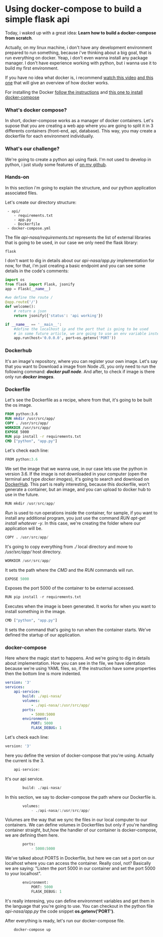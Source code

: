 # Using docker-compose to build a simple flask api

Today, i waked up with a great idea: **Learn how to build a docker-compose from scratch**.

Actually, on my linux machine, i don't have any development environment prepared to run something, because i've thinking about a big goal, that is run everything on docker. Yeap, i don't even wanna install any package manager. I don't have experience working with python, but i wanna use it to build my first environment.

If you have no idea what docker is, i recommend [watch this video](https://www.youtube.com/watch?v=pGYAg7TMmp0) [and this one](https://www.youtube.com/watch?v=YFl2mCHdv24) that will give an overview of how docker works.

For installing the Docker [follow the instructions](https://docs.docker.com/engine/install/ubuntu/) and [this one to install docker-compose](https://docs.docker.com/compose/install/)

### What's docker compose?
In short, docker-compose works as a manager of docker containers. Let's supose that you are creating a web app where you are going to split it in 3 differents containers (front-end, api, database). This way, you may create a dockerfile for each environment individually.

### What's our challenge?
We're going to create a python api using flask. I'm not used to develop in python, i just study some features of [on my github](https://github.com/alissonzampietro/beginning-python).

### Hands-on
In this section i'm going to explain the structure, and our python application associated files.

Let's create our directory structure:

```
 - api/
    - requirements.txt
    - app.py
    - Dockerfile
 - docker-compose.yml
```

The file *api-nasa/requirements.txt* represents the list of external libraries that is going to be used, in our case we only need the flask library:

```
flask
```

I don't want to dig in details about our *api-nasa/app.py* implementation for now, for that, i'm just creating a basic endpoint and you can see some details in the code's comments:

```python
import os
from flask import Flask, jsonify
app = Flask(__name__)

#we define the route /
@app.route('/')
def welcome():
    # return a json
    return jsonify({'status': 'api working'})

if __name__ == '__main__':
    #define the localhost ip and the port that is going to be used
    # in some future article, we are going to use an env variable instead a hardcoded port 
    app.run(host='0.0.0.0', port=os.getenv('PORT'))
```
### Dockerhub
It's an image's repository, where you can register your own image. Let's say that you want to Download a image from Node JS, you only need to run the following command: __*docker pull node*__. And after, to check if image is there only run __*docker images*__.

### Dockerfile

Let's see the Dockerfile as a recipe, where from that, it's going to be built the os image.

```Dockerfile
FROM python:3.6
RUN mkdir /usr/src/app/
COPY . /usr/src/app/
WORKDIR /usr/src/app/
EXPOSE 5000
RUN pip install -r requirements.txt
CMD ["python", "app.py"]
```
Let's check each line:

```python
FROM python:3.6
``` 
We set the image that we wanna use, in our case lets
use the python in version 3.6. If the image is not downloaded in your computer (open the terminal and type *docker images*), it's going to search and download on [DockerHub](https://http://hub.docker.com/link). This part is really interesting, because this dockerfile, won't generate a container, but an image, and you can upload to docker hub to use in the future.

```python
RUN mkdir /usr/src/app/
``` 
*Run* is used to run operations inside the container, for sample, if you want to install any additional program, you just use the command *RUN apt-get install whatever -y*. In this case, we're creating the folder where our application will be.

```python
COPY . /usr/src/app/
``` 
It's going to copy everything from *./* local directory and move to */usr/src/app/* host directory.

```python
WORKDIR /usr/src/app/
``` 
It sets the path where the *CMD* and the *RUN* commands will run.

```python
EXPOSE 5000
``` 
Exposes the port 5000 of the container to be external accessed.

```python
RUN pip install -r requirements.txt
``` 
Executes when the image is been generated. It works for when you want to install something in the image.

```python
CMD ["python", "app.py"]
``` 
It sets the command that's going to run when the container starts. We've defined the startup of our application.


### docker-compose
Here where the magic start to happens. And we're going to dig in details about implementation. How you can see in the file, we have identation because we're using YAML files, so, if the instruction have some properties then the bottom line is more indented.

```yaml
version: '3'
services: 
    api-service:
        build: ./api-nasa/
        volumes: 
            - ./api-nasa/:/usr/src/app/
        ports: 
            - 5000:5000
        environment: 
            PORT: 5000
            FLASK_DEBUG: 1
```

Let's check each line:

```python
version: '3'
``` 
here you define the version of docker-compose that you're using. Actually the current is the 3.

```python
    api-service:
``` 
It's our api service. 


```python
        build: ./api-nasa/
```
In this section, we say to docker-compose the path where our Dockerfile is.


```python
        volumes: 
            - ./api-nasa/:/usr/src/app/
```
Volumes are the way that we sync the files in our local computer to our containers. We can define volumes in Dockerfiles but only if you're handling container straight, but,how the handler of our container is docker-compose, we are defining them here. 

```python
        ports: 
            - 5000:5000
```
We've talked about PORTS in Dockerfile, but here we can set a port on our localhost where you can access the container. Really cool, not? Basically we are saying: "Listen the port 5000 in our container and set the port 5000 to your localhost".

```python
        environment: 
            PORT: 5000
            FLASK_DEBUG: 1
```
It's really interesing, you can define environment variables and get them in the language that you're going to use. You can checkout in the python file *api-nasa/app.py* the code snippet **os.getenv('PORT')**.


After everything is ready, let's run our docker-compose file.

```shell
    docker-compose up
```